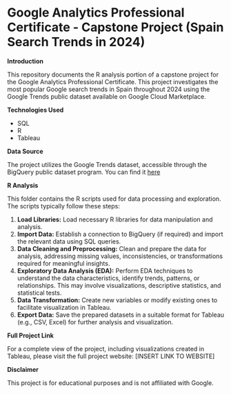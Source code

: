 # Google Analytics Professional Certificate - Capstone Project (Spain Search Trends in 2024)

**Introduction**

This repository documents the R analysis portion of a capstone project for the Google Analytics Professional Certificate. This project investigates the most popular Google search trends in Spain throughout 2024 using the Google Trends public dataset available on Google Cloud Marketplace.

**Technologies Used**

* SQL
* R
* Tableau

**Data Source**

The project utilizes the Google Trends dataset, accessible through the BigQuery public dataset program. You can find it [here](https://console.cloud.google.com/marketplace/product/bigquery-public-datasets/google-search-trends?project=bikesharing-texas-439611)

**R Analysis**

This folder contains the R scripts used for data processing and exploration. The scripts typically follow these steps:

1. **Load Libraries:** Load necessary R libraries for data manipulation and analysis.
2. **Import Data:** Establish a connection to BigQuery (if required) and import the relevant data using SQL queries.
3. **Data Cleaning and Preprocessing:** Clean and prepare the data for analysis, addressing missing values, inconsistencies, or transformations required for meaningful insights.
4. **Exploratory Data Analysis (EDA):** Perform EDA techniques to understand the data characteristics, identify trends, patterns, or relationships. This may involve visualizations, descriptive statistics, and statistical tests.
5. **Data Transformation:** Create new variables or modify existing ones to facilitate visualization in Tableau.
6. **Export Data:** Save the prepared datasets in a suitable format for Tableau (e.g., CSV, Excel) for further analysis and visualization.

**Full Project Link**

For a complete view of the project, including visualizations created in Tableau, please visit the full project website: [INSERT LINK TO WEBSITE]

**Disclaimer**

This project is for educational purposes and is not affiliated with Google.
